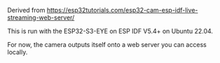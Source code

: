 Derived from
https://esp32tutorials.com/esp32-cam-esp-idf-live-streaming-web-server/

This is run with the ESP32-S3-EYE on ESP IDF V5.4+ on Ubuntu 22.04.

For now, the camera outputs itself onto a web server you can access locally.
